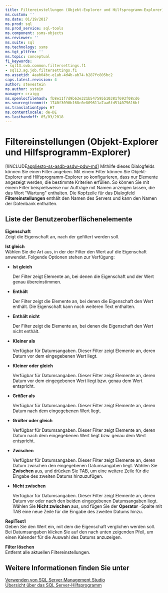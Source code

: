 ```yaml
---
title: Filtereinstellungen (Objekt-Explorer und Hilfsprogramm-Explorer) | Microsoft-Dokumentation
ms.custom: ''
ms.date: 01/19/2017
ms.prod: sql
ms.prod_service: sql-tools
ms.component: ssms-objects
ms.reviewer: ''
ms.suite: sql
ms.technology: ssms
ms.tgt_pltfrm: ''
ms.topic: conceptual
f1_keywords:
- sql13.swb.common.filtersettings.f1
- sql13.ag.job.filtersettings.f1
ms.assetid: 4aab04bc-e1ab-4d4b-ab74-b287fc805bc2
caps.latest.revision: 4
author: stevestein
ms.author: sstein
manager: craigg
ms.openlocfilehash: fb8e11f7d9b63e321b547595b10381f693f08cd6
ms.sourcegitcommit: 1740f3090b168c0e809611a7aa6fd514075616bf
ms.translationtype: HT
ms.contentlocale: de-DE
ms.lasthandoff: 05/03/2018
---
```

# <a name="filter-settings-object-explorer-and-utility-explorer"></a>Filtereinstellungen (Objekt-Explorer und Hilfsprogramm-Explorer)
[!INCLUDE[appliesto-ss-asdb-asdw-pdw-md](../../includes/appliesto-ss-asdb-asdw-pdw-md.md)]
Mithilfe dieses Dialogfelds können Sie einen Filter angeben. Mit einem Filter können Sie Objekt-Explorer und Hilfsprogramm-Explorer so konfigurieren, dass nur Elemente angezeigt werden, die bestimmte Kriterien erfüllen. So können Sie mit einem Filter beispielsweise nur Aufträge mit Namen anzeigen lassen, die das Wort "Wartung" enthalten. Die Kopfzeile für das Dialogfeld **Filtereinstellungen** enthält den Namen des Servers und kann den Namen der Datenbank enthalten.  
  
## <a name="uielement-list"></a>Liste der Benutzeroberflächenelemente  
**Eigenschaft**  
Zeigt die Eigenschaft an, nach der gefiltert werden soll.  
  
**Ist gleich**  
Wählen Sie die Art aus, in der der Filter den Wert auf die Eigenschaft anwendet. Folgende Optionen stehen zur Verfügung:  
  
-   **Ist gleich**  
  
    Der Filter zeigt Elemente an, bei denen die Eigenschaft und der Wert genau übereinstimmen.  
  
-   **Enthält**  
  
    Der Filter zeigt die Elemente an, bei denen die Eigenschaft den Wert enthält. Die Eigenschaft kann noch weiteren Text enthalten.  
  
-   **Enthält nicht**  
  
    Der Filter zeigt die Elemente an, bei denen die Eigenschaft den Wert nicht enthält.  
  
-   **Kleiner als**  
  
    Verfügbar für Datumsangaben. Dieser Filter zeigt Elemente an, deren Datum vor dem eingegebenen Wert liegt.  
  
-   **Kleiner oder gleich**  
  
    Verfügbar für Datumsangaben. Dieser Filter zeigt Elemente an, deren Datum vor dem eingegebenen Wert liegt bzw. genau dem Wert entspricht.  
  
-   **Größer als**  
  
    Verfügbar für Datumsangaben. Dieser Filter zeigt Elemente an, deren Datum nach dem eingegebenen Wert liegt.  
  
-   **Größer oder gleich**  
  
    Verfügbar für Datumsangaben. Dieser Filter zeigt Elemente an, deren Datum nach dem eingegebenen Wert liegt bzw. genau dem Wert entspricht.  
  
-   **Zwischen**  
  
    Verfügbar für Datumsangaben. Dieser Filter zeigt Elemente an, deren Datum zwischen den eingegebenen Datumsangaben liegt. Wählen Sie **Zwischen** aus, und drücken Sie TAB, um eine weitere Zeile für die Eingabe des zweiten Datums hinzuzufügen.  
  
-   **Nicht zwischen**  
  
    Verfügbar für Datumsangaben. Dieser Filter zeigt Elemente an, deren Datum vor oder nach den beiden eingegebenen Datumsangaben liegt. Wählen Sie **Nicht zwischen** aus, und fügen Sie der **Operator** -Spalte mit TAB eine neue Zeile für die Eingabe des zweiten Datums hinzu.  
  
**ReplTest1**  
Geben Sie den Wert ein, mit dem die Eigenschaft verglichen werden soll. Bei Datumsangaben klicken Sie auf den nach unten zeigenden Pfeil, um einen Kalender für die Auswahl des Datums anzuzeigen.  
  
**Filter löschen**  
Entfernt alle aktuellen Filtereinstellungen.  
  
## <a name="see-also"></a>Weitere Informationen finden Sie unter  
[Verwenden von SQL Server Management Studio](../../ssms/use-sql-server-management-studio.md)  
[Übersicht über das SQL Server-Hilfsprogramm](http://msdn.microsoft.com/en-us/6e6cbd25-6b1c-4e21-9ade-4584e243fd8f)  
  
